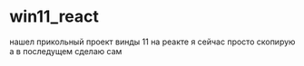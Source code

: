 # win11_react

нашел прикольный проект винды 11 на реакте я
сейчас просто скопирую а в последущем сделаю сам
